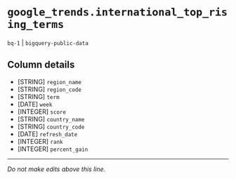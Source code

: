 # `google_trends.international_top_rising_terms`
`bq-1` | `bigquery-public-data`

## Column details
* [STRING]    `region_name`
* [STRING]    `region_code`
* [STRING]    `term`
* [DATE]      `week`
* [INTEGER]   `score`
* [STRING]    `country_name`
* [STRING]    `country_code`
* [DATE]      `refresh_date`
* [INTEGER]   `rank`
* [INTEGER]   `percent_gain`

-------------------------------------------------------------------------------
*Do not make edits above this line.*
